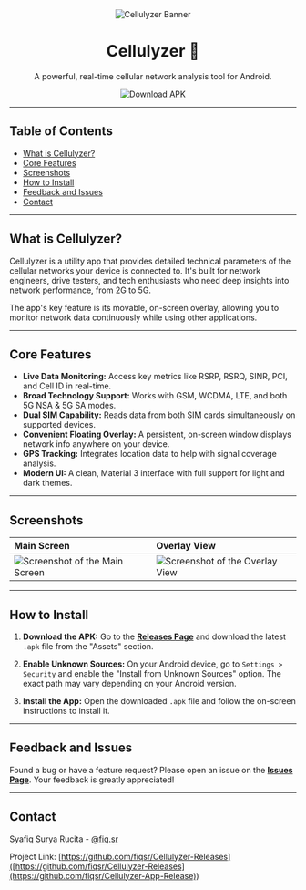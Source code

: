 <div align="center">
  <img src="https://placehold.co/600x200/E63946/FFFFFF?text=Cellulyzer&font=raleway" alt="Cellulyzer Banner">
  <h1>Cellulyzer 📱</h1>
  <p>A powerful, real-time cellular network analysis tool for Android.</p>
  <a href="https://github.com/fiqsr/Cellulyzer-Releases/releases/latest"><img src="https://img.shields.io/badge/Download-Latest%20Version-brightgreen.svg" alt="Download APK"></a>
</div>

---

## Table of Contents

- [What is Cellulyzer?](#what-is-cellulyzer)
- [Core Features](#core-features)
- [Screenshots](#screenshots)
- [How to Install](#how-to-install)
- [Feedback and Issues](#feedback-and-issues)
- [Contact](#contact)

---

## What is Cellulyzer?

Cellulyzer is a utility app that provides detailed technical parameters of the cellular networks your device is connected to. It's built for network engineers, drive testers, and tech enthusiasts who need deep insights into network performance, from 2G to 5G.

The app's key feature is its movable, on-screen overlay, allowing you to monitor network data continuously while using other applications.

---

## Core Features

- **Live Data Monitoring:** Access key metrics like RSRP, RSRQ, SINR, PCI, and Cell ID in real-time.
- **Broad Technology Support:** Works with GSM, WCDMA, LTE, and both 5G NSA & 5G SA modes.
- **Dual SIM Capability:** Reads data from both SIM cards simultaneously on supported devices.
- **Convenient Floating Overlay:** A persistent, on-screen window displays network info anywhere on your device.
- **GPS Tracking:** Integrates location data to help with signal coverage analysis.
- **Modern UI:** A clean, Material 3 interface with full support for light and dark themes.

---

## Screenshots

| Main Screen                                                                                | Overlay View                                                                               |
| :----------------------------------------------------------------------------------------- | :----------------------------------------------------------------------------------------- |
| ![Screenshot of the Main Screen](https://placehold.co/270x540/FFFFFF/000000?text=Main+Screen) | ![Screenshot of the Overlay View](https://placehold.co/270x540/FFFFFF/000000?text=Overlay+View) |

---

## How to Install

1.  **Download the APK:**
    Go to the [**Releases Page**](https://github.com/fiqsr/Cellulyzer-Releases/releases/latest) and download the latest `.apk` file from the "Assets" section.

2.  **Enable Unknown Sources:**
    On your Android device, go to `Settings > Security` and enable the "Install from Unknown Sources" option. The exact path may vary depending on your Android version.

3.  **Install the App:**
    Open the downloaded `.apk` file and follow the on-screen instructions to install it.

---

## Feedback and Issues

Found a bug or have a feature request? Please open an issue on the [**Issues Page**](https://github.com/fiqsr/Cellulyzer-App-Release/issues). Your feedback is greatly appreciated!

---

## Contact

Syafiq Surya Rucita - [@fiq.sr](https://instagram.com/fiq.sr)

Project Link: [https://github.com/fiqsr/Cellulyzer-Releases]([https://github.com/fiqsr/Cellulyzer-Releases](https://github.com/fiqsr/Cellulyzer-App-Release))
